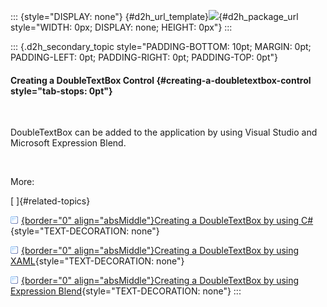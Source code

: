 ::: {style="DISPLAY: none"}
[](ms-xhelp:///?Id=d2h_url_template){#d2h_url_template}![](!package_url!){#d2h_package_url style="WIDTH: 0px; DISPLAY: none; HEIGHT: 0px"}
:::

::: {.d2h_secondary_topic style="PADDING-BOTTOM: 10pt; MARGIN: 0pt; PADDING-LEFT: 0pt; PADDING-RIGHT: 0pt; PADDING-TOP: 0pt"}
#### Creating a DoubleTextBox Control {#creating-a-doubletextbox-control style="tab-stops: 0pt"}

 

DoubleTextBox can be added to the application by using Visual Studio and Microsoft Expression Blend.

 

More:

[ ]{#related-topics}

[![](button.gif){border="0" align="absMiddle"}Creating a DoubleTextBox by using C#](ms-xhelp:///?Id=480922e1-e5ef-4a21-b268-dc3ba1fa9f95){style="TEXT-DECORATION: none"}

[![](button.gif){border="0" align="absMiddle"}Creating a DoubleTextBox by using XAML](ms-xhelp:///?Id=cb4cd63b-1c88-49b3-b489-08f41796954a){style="TEXT-DECORATION: none"}

[![](button.gif){border="0" align="absMiddle"}Creating a DoubleTextBox by using Expression Blend](ms-xhelp:///?Id=bafc978f-05a1-445d-8cd5-2c4f5feea59f){style="TEXT-DECORATION: none"}
:::
